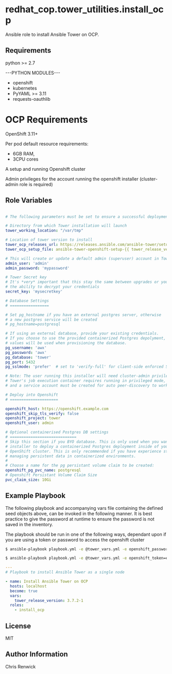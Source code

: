 # redhat_cop.tower_utilities.install_ocp

Ansible role to install Ansible Tower on OCP.

## Requirements

python >= 2.7

---PYTHON MODULES---
* openshift
* kubernetes
* PyYAML >= 3.11
* requests-oauthlib

# OCP Requirements
OpenShift 3.11+

Per pod default resource requirements:
* 6GB RAM,
* 3CPU cores

A setup and running Openshift cluster

Admin privileges for the account running the openshift installer (cluster-admin role is required)

## Role Variables

```yaml

# The following parameters must be set to ensure a successful deployment

# Directory from which Tower installation will launch
tower_working_location: "/var/tmp"

# Location of tower version to install
tower_ocp_releases_url: https://releases.ansible.com/ansible-tower/setup_openshift/
tower_ocp_setup_file: ansible-tower-openshift-setup-{{ tower_release_version }}.tar.gz

# This will create or update a default admin (superuser) account in Tower
admin_user: 'admin'
admin_password: 'mypassword'

# Tower Secret key
# It's *very* important that this stay the same between upgrades or you will lose
# the ability to decrypt your credentials
secret_key: 'mysecretkey'

# Database Settings
# =================

# Set pg_hostname if you have an external postgres server, otherwise
# a new postgres service will be created
# pg_hostname=postgresql

# If using an external database, provide your existing credentials.
# If you choose to use the provided containerized Postgres depolyment, these
# values will be used when provisioning the database.
pg_username: 'awx'
pg_password: 'awx'
pg_database: 'tower'
pg_port: 5432
pg_sslmode: 'prefer'  # set to 'verify-full' for client-side enforced SSL

# Note: The user running this installer will need cluster-admin privileges.
# Tower's job execution container requires running in privileged mode,
# and a service account must be created for auto peer-discovery to work.

# Deploy into Openshift
# =====================

openshift_host: https://openshift.example.com
openshift_skip_tls_verify: false
openshift_project: tower
openshift_user: admin

# Optional containerised Postgres DB settings
# =============================
# Skip this section if you BYO database. This is only used when you want the
# installer to deploy a containerized Postgres deployment inside of your
# OpenShift cluster. This is only recommended if you have experience storing and
# managing persistent data in containerized environments.
#
# Choose a name for the pg persistant volume claim to be created:
openshift_pg_pvc_name: postgresql
# Openshift Persistant Volume Claim Size
pvc_claim_size: 10Gi

```

## Example Playbook

The following playbook and accompanying vars file containing the defined seed objects above, can be invoked in the following manner. It is best practice to give the password at runtime to ensure the password is not saved in the inventory.

The playbook should be run in one of the following ways, dependant upon if you are using a token or password to access the openshift cluster
```sh
$ ansible-playbook playbook.yml -e @tower_vars.yml -e openshift_password=password
```
```sh
$ ansible-playbook playbook.yml -e @tower_vars.yml -e openshift_token=example-token
```

```yaml
---
# Playbook to install Ansible Tower as a single node

- name: Install Ansible Tower on OCP
  hosts: localhost
  become: true
  vars:
    tower_release_version: 3.7.2-1
  roles:
    - install_ocp
```

## License

MIT

## Author Information

Chris Renwick
